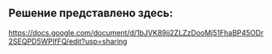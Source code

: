 ## Решение представлено здесь:<br>
https://docs.google.com/document/d/1bJVK89jj2ZLZzDooMj51FhaBP45ODr2SEQPD5WPIfFQ/edit?usp=sharing
